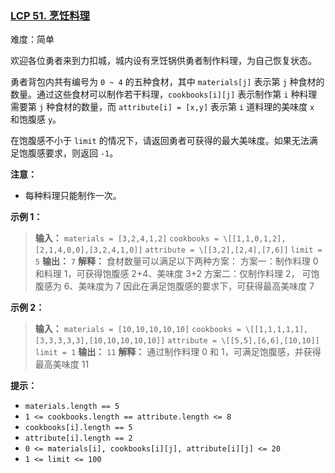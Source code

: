 ### [LCP 51. 烹饪料理](https://leetcode.cn/problems/UEcfPD/)

难度：简单

欢迎各位勇者来到力扣城，城内设有烹饪锅供勇者制作料理，为自己恢复状态。

勇者背包内共有编号为 `0 ~ 4` 的五种食材，其中 `materials[j]` 表示第 `j` 种食材的数量。通过这些食材可以制作若干料理，`cookbooks[i][j]` 表示制作第 `i` 种料理需要第 `j` 种食材的数量，而 `attribute[i] = [x,y]` 表示第 `i` 道料理的美味度 `x` 和饱腹感 `y`。

在饱腹感不小于 `limit` 的情况下，请返回勇者可获得的最大美味度。如果无法满足饱腹感要求，则返回 `-1`。

**注意：**

- 每种料理只能制作一次。

**示例 1：**

> **输入：** `materials = [3,2,4,1,2]` `cookbooks = \[[1,1,0,1,2],[2,1,4,0,0],[3,2,4,1,0]]` `attribute = \[[3,2],[2,4],[7,6]]` `limit = 5`
> **输出：** `7`
> **解释：** 食材数量可以满足以下两种方案： 方案一：制作料理 0 和料理 1，可获得饱腹感 2+4、美味度 3+2 方案二：仅制作料理 2， 可饱腹感为 6、美味度为 7 因此在满足饱腹感的要求下，可获得最高美味度 7

**示例 2：**

> **输入：** `materials = [10,10,10,10,10]` `cookbooks = \[[1,1,1,1,1],[3,3,3,3,3],[10,10,10,10,10]]` `attribute = \[[5,5],[6,6],[10,10]]` `limit = 1`
> **输出：** `11`
> **解释：** 通过制作料理 0 和 1，可满足饱腹感，并获得最高美味度 11

**提示：**

- `materials.length == 5`
- `1 <= cookbooks.length == attribute.length <= 8`
- `cookbooks[i].length == 5`
- `attribute[i].length == 2`
- `0 <= materials[i], cookbooks[i][j], attribute[i][j] <= 20`
- `1 <= limit <= 100`
